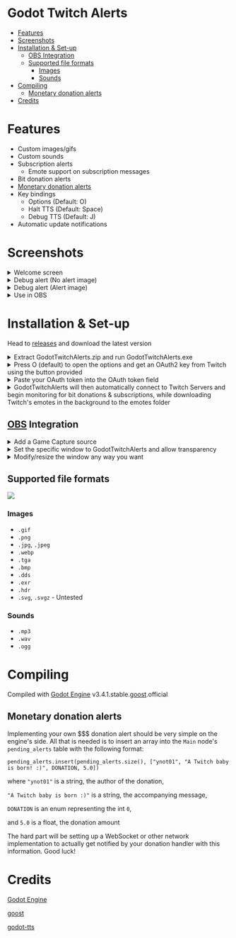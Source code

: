 # Godot Twitch Alerts
- [Features](#features)
- [Screenshots](#screenshots)
- [Installation & Set-up](#installation--set-up)
  - [OBS Integration](#obs-integration)
  - [Supported file formats](#supported-file-formats)
    - [Images](#images)
    - [Sounds](#sounds)
- [Compiling](#compiling)
  - [Monetary donation alerts](#monetary-donation-alerts)
- [Credits](#credits)

# Features

- Custom images/gifs
- Custom sounds
- Subscription alerts
  - Emote support on subscription messages
- Bit donation alerts
- [Monetary donation alerts](#monetary-donation-alerts)
- Key bindings
  - Options (Default: O)
  - Halt TTS (Default: Space)
  - Debug TTS (Default: J)
- Automatic update notifications

# Screenshots

<details>
<summary>Welcome screen</summary>

![](https://i.imgur.com/MJXc9Pb.png)
  
</details>

<details>
<summary>Debug alert (No alert image)</summary>

![](https://i.imgur.com/lRxDoSj.png)
  
</details>

<details>
<summary>Debug alert (Alert image)</summary>

![](https://i.imgur.com/EnJRq36.png)
  
</details>

<details>
<summary>Use in OBS</summary>

![](https://i.imgur.com/dpql0ab.png)
  
</details>

# Installation & Set-up
Head to [releases](https://github.com/ynot01/GodotTwitchAlerts/releases/) and download the latest version

<details>
<summary>Extract GodotTwitchAlerts.zip and run GodotTwitchAlerts.exe</summary>

![](https://i.imgur.com/LQ5iOmn.png)
  
</details>

<details>
<summary>Press O (default) to open the options and get an OAuth2 key from Twitch using the button provided</summary>

![](https://i.imgur.com/PtHkIvK.png)
  
</details>

<details>
<summary>Paste your OAuth token into the OAuth token field</summary>

![](https://i.imgur.com/MaVucGq.png)
  
</details>

<details>
<summary>GodotTwitchAlerts will then automatically connect to Twitch Servers and begin monitoring for bit donations & subscriptions, while downloading Twitch's emotes in the background to the emotes folder</summary>

![](https://i.imgur.com/NdV9O4y.png)
  
</details>

## [OBS](https://github.com/obsproject/obs-studio) Integration

<details>
<summary>Add a Game Capture source</summary>

![](https://i.imgur.com/qwSPNKO.png)
  
</details>

<details>
<summary>Set the specific window to GodotTwitchAlerts and allow transparency</summary>

![](https://i.imgur.com/7sSX2V3.png)
  
</details>

<details>
<summary>Modify/resize the window any way you want</summary>

![](https://i.imgur.com/dpql0ab.png)
  
</details>

## Supported file formats

![](https://i.imgur.com/yzg6c2h.png)

### Images
- `.gif`
- `.png`
- `.jpg`, `.jpeg`
- `.webp`
- `.tga`
- `.bmp`
- `.dds`
- `.exr`
- `.hdr`
- `.svg`, `.svgz` - Untested

### Sounds
- `.mp3`
- `.wav`
- `.ogg`

# Compiling

Compiled with [Godot Engine](https://github.com/godotengine/godot) v3.4.1.stable.[goost](https://github.com/goostengine/goost).official

## Monetary donation alerts

Implementing your own $$$ donation alert should be very simple on the engine's side. All that is needed is to insert an array into the `Main` node's `pending_alerts` table with the following format:

`pending_alerts.insert(pending_alerts.size(), ["ynot01", "A Twitch baby is born! :)", DONATION, 5.0])`

where `"ynot01"` is a string, the author of the donation,

`"A Twitch baby is born :)"` is a string, the accompanying message,

`DONATION` is an enum representing the int `0`,

and `5.0` is a float, the donation amount

The hard part will be setting up a WebSocket or other network implementation to actually get notified by your donation handler with this information. Good luck!

# Credits
[Godot Engine](https://github.com/godotengine/godot/)

[goost](https://github.com/goostengine/goost)

[godot-tts](https://github.com/lightsoutgames/godot-tts)
